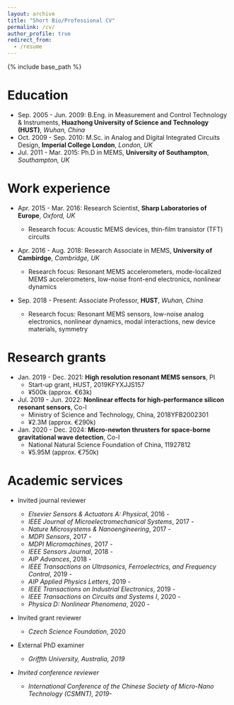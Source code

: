 ```yaml
---
layout: archive
title: "Short Bio/Professional CV"
permalink: /cv/
author_profile: true
redirect_from:
  - /resume
---
```


{% include base_path %}

Education
======
* Sep. 2005 - Jun. 2009: B.Eng. in Measurement and Control Technology & Instruments, <b>Huazhong University of Science and Technology (HUST)</b>, <i>Wuhan, China</i>
* Oct. 2009 - Sep. 2010: M.Sc. in Analog and Digital Integrated Circuits Design, <b>Imperial College London</b>, <i>London, UK</i>
* Jul. 2011 - Mar. 2015: Ph.D in MEMS, <b>University of Southampton</b>, <i>Southampton, UK</i>

Work experience
======
* Apr. 2015 - Mar. 2016: Research Scientist, <b>Sharp Laboratories of Europe</b>, <i>Oxford, UK</i>
  * Research focus: Acoustic MEMS devices, thin-film transistor (TFT) circuits

* Apr. 2016 - Aug. 2018: Research Associate in MEMS, <b>University of Cambirdge</b>, <i>Cambridge, UK</i>
  * Research focus: Resonant MEMS accelerometers, mode-localized MEMS accelerometers, low-noise front-end electronics, nonlinear dynamics

* Sep. 2018 - Present: Associate Professor, <b>HUST</b>, <i>Wuhan, China</i>
  * Research focus: Resonant MEMS sensors, low-noise analog electronics, nonlinear dynamics, modal interactions, new device materials, symmetry

Research grants
======
* Jan. 2019 - Dec. 2021: <b>High resolution resonant MEMS sensors</b>, PI
  * Start-up grant, HUST, 2019KFYXJJS157
  * ¥500k (approx. €63k)
* Jul. 2019 - Jun. 2022: <b>Nonlinear effects for high-performance silicon resonant sensors</b>, Co-I
  * Ministry of Science and Technology, China, 2018YFB2002301
  * ¥2.3M (approx. €290k)
* Jan. 2020 - Dec. 2024: <b>Micro-newton thrusters for space-borne gravitational wave detection</b>, Co-I
  * National Natural Science Foundation of China, 11927812
  * ¥5.95M (approx. €750k)

Academic services
======
* Invited journal reviewer
  * <i>Elsevier Sensors & Actuators A: Physical</i>, 2016 -
  * <i>IEEE Journal of Microelectromechanical Systems</i>, 2017 -
  * <i>Nature Microsystems & Nanoengineering</i>, 2017 -
  * <i>MDPI Sensors</i>, 2017 -
  * <i>MDPI Micromachines</i>, 2017 -
  * <i>IEEE Sensors Journal</i>, 2018 -
  * <i>AIP Advances</i>, 2018 -
  * <i>IEEE Transactions on Ultrasonics, Ferroelectrics, and Frequency Control</i>, 2019 -
  * <i>AIP Applied Physics Letters</i>, 2019 -
  * <i>IEEE Transactions on Industrial Electronics</i>, 2019 -
  * <i>IEEE Transactions on Circuits and Systems I</i>, 2020 -
  * <i>Physica D: Nonlinear Phenomena</i>, 2020 -

* Invited grant reviewer
  * <i>Czech Science Foundation</i>, 2020

* External PhD examiner
  * <i>Griffth University, Australia<i>, 2019

* Invited conference reviewer
  * <i>International Conference of the Chinese Society of Micro-Nano Technology (CSMNT)<i>, 2019-
